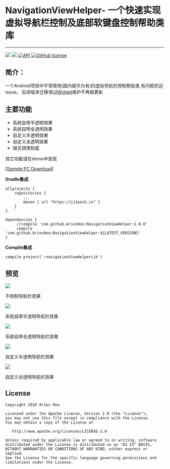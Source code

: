 # NavigationViewHelper- 一个快速实现虚拟导航栏控制及底部软键盘控制帮助类库
--------------------------

[![](https://jitpack.io/v/AriesHoo/NavigationViewHelper.svg)](https://jitpack.io/#AriesHoo/NavigationViewHelper)
[![](https://img.shields.io/github/release/AriesHoo/NavigationViewHelper.svg)](https://github.com/AriesHoo/NavigationViewHelper/releases)
[![API](https://img.shields.io/badge/API-15%2B-green.svg?style=flat)](https://android-arsenal.com/api?level=15)
[![GitHub license](https://img.shields.io/github/license/AriesHoo/NavigationViewHelper.svg)](http://www.apache.org/licenses/LICENSE-2.0.html)


## 简介：

一个Android项目中不常使用(国内就华为有)的虚拟导航栏控制帮助类.有问题欢迎issue。
后续版本迁移至[UIWidget](https://github.com/AriesHoo/UIWidget)维护不再做更新

## 主要功能

* 系统自带半透明效果
* 系统自带全透明效果
* 自定义半透明效果
* 自定义全透明效果
* 链式调用到底

其它功能请在demo中发现

[[Sample PC Download]](https://github.com/AriesHoo/NavigationViewHelper/blob/master/apk/sample.apk)


**Gradle集成**

```
allprojects {
    repositories {
        ...
        maven { url "https://jitpack.io" }
    }
}
```

```
dependencies {
     //compile 'com.github.AriesHoo:NavigationViewHelper:1.0.0'
     compile 'com.github.AriesHoo:NavigationViewHelper:${LATEST_VERSION}'
}
```

**Compile集成**

```
compile project(':navigationViewHelperLib')
```

## 预览

![](https://github.com/AriesHoo/NavigationViewHelper/blob/master/screenshot/00.png)

不控制导航栏效果

![](https://github.com/AriesHoo/NavigationViewHelper/blob/master/screenshot/01.png)

系统自带半透明导航栏效果

![](https://github.com/AriesHoo/NavigationViewHelper/blob/master/screenshot/02.png)

系统自带全透明导航栏效果

![](https://github.com/AriesHoo/NavigationViewHelper/blob/master/screenshot/03.png)

自定义半透明导航栏效果

![](https://github.com/AriesHoo/NavigationViewHelper/blob/master/screenshot/04.png)

自定义全透明导航栏效果


## License

```
Copyright 2018 Aries Hoo

Licensed under the Apache License, Version 2.0 (the "License");
you may not use this file except in compliance with the License.
You may obtain a copy of the License at

   http://www.apache.org/licenses/LICENSE-2.0

Unless required by applicable law or agreed to in writing, software
distributed under the License is distributed on an "AS IS" BASIS,
WITHOUT WARRANTIES OR CONDITIONS OF ANY KIND, either express or implied.
See the License for the specific language governing permissions and
limitations under the License.
```



